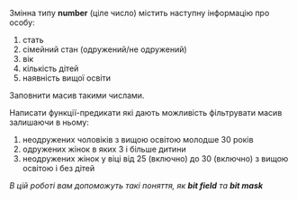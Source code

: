 Змінна типу **number** (ціле число) містить наступну інформацію про особу:

1. стать
2. сімейний стан (одружений/не одружений)
3. вік
4. кількість дітей
5. наявність вищої освіти

Заповнити масив такими числами.

Написати функції-предикати які дають можливість фільтрувати масив залишаючи в ньому:
1. неодружених чоловіків з вищою освітою молодше 30 років
2. одружених жінок в яких 3 і більше дитини
3. неодружених жінок у віці від 25 (включно) до 30 (включно) з вищою освітою і без дітей

_В цій роботі вам допоможуть такі поняття, як **bit field** та **bit mask**_
